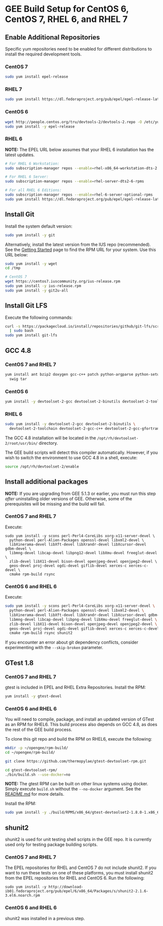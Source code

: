 # GEE Build Setup for CentOS 6, CentOS 7, RHEL 6, and RHEL 7

## Enable Additional Repositories

Specific yum repositories need to be enabled for different distributions to
install the required development tools.

### CentOS 7

```bash
sudo yum install epel-release
```

### RHEL 7

```bash
sudo yum install https://dl.fedoraproject.org/pub/epel/epel-release-latest-7.noarch.rpm
```

### CentOS 6

```bash
wget http://people.centos.org/tru/devtools-2/devtools-2.repo -O /etc/yum.repos.d/devtools-2.repo
sudo yum install -y epel-release
```

### RHEL 6

__NOTE:__ The EPEL URL below assumes that your RHEL 6 installation has
the latest updates.

```bash
# For RHEL 6 Workstation:
sudo subscription-manager repos --enable=rhel-x86_64-workstation-dts-2

# For RHEL 6 Server:
sudo subscription-manager repos --enable=rhel-server-dts2-6-rpms

# For all RHEL 6 Editions:
sudo subscription-manager repos --enable=rhel-6-server-optional-rpms
sudo yum install https://dl.fedoraproject.org/pub/epel/epel-release-latest-6.noarch.rpm
```

## Install Git

Install the system default version:

```bash
sudo yum install -y git
```

Alternatively, install the latest version from the IUS repo (recommended).
See the [Getting Started](https://ius.io/GettingStarted/) page to find the RPM
URL for your system. Use this URL below:

```bash
sudo yum install -y wget
cd /tmp

# CentOS 7
wget https://centos7.iuscommunity.org/ius-release.rpm
sudo yum install -y ius-release.rpm
sudo yum install -y git2u-all
```

## Install Git LFS

Execute the following commands:

```bash
curl -s https://packagecloud.io/install/repositories/github/git-lfs/script.rpm.sh \
  | sudo bash
sudo yum install git-lfs
```

## GCC 4.8

### CentOS 7 and RHEL 7

```bash
yum install ant bzip2 doxygen gcc-c++ patch python-argparse python-setuptools \
  swig tar
```

### CentOS 6

```bash
yum install -y devtoolset-2-gcc devtoolset-2-binutils devtoolset-2-toolchain devtoolset-2-gcc-gfortran
```

### RHEL 6

```bash
sudo yum install -y devtoolset-2-gcc devtoolset-2-binutils \
  devtoolset-2-toolchain devtoolset-2-gcc-c++ devtoolset-2-gcc-gfortran
```

The GCC 4.8 installation will be located in the `/opt/rh/devtoolset-2/root/usr/bin/` directory.

The GEE build scripts will detect this compiler automatically. However, if you
wish to switch the environment to use GCC 4.8 in a shell, execute:

```bash
source /opt/rh/devtoolset-2/enable
```

## Install additional packages

__NOTE:__ If you are upgrading from GEE 5.1.3 or earlier, you must run this step
_after_ uninstalling older versions of GEE. Otherwise, some of the
prerequisites will be missing and the build will fail.

### CentOS 7 and RHEL 7
Execute: 
```
sudo yum install -y scons perl-Perl4-CoreLibs xorg-x11-server-devel \
  python-devel perl-Alien-Packages openssl-devel libxml2-devel \
  libXinerama-devel libXft-devel libXrandr-devel libXcursor-devel gdbm-devel \
  libmng-devel libcap-devel libpng12-devel libXmu-devel freeglut-devel \
  zlib-devel libX11-devel bison-devel openjpeg-devel openjpeg2-devel \
  geos-devel proj-devel ogdi-devel giflib-devel xerces-c xerces-c-devel \
  cmake rpm-build rsync
```

### CentOS 6 and RHEL 6
Execute:

```bash
sudo yum install -y scons perl-Perl4-CoreLibs xorg-x11-server-devel \
  python-devel perl-Alien-Packages openssl-devel libxml2-devel \
  libXinerama-devel libXft-devel libXrandr-devel libXcursor-devel gdbm-devel \
  libmng-devel libcap-devel libpng-devel libXmu-devel freeglut-devel \
  zlib-devel libX11-devel bison-devel openjpeg-devel openjpeg2-devel \
  geos-devel proj-devel ogdi-devel giflib-devel xerces-c xerces-c-devel \
  cmake rpm-build rsync shunit2
```

If you encounter an error about git dependency conflicts, consider 
experimenting with the `--skip-broken` parameter.

## GTest 1.8

### CentOS 7 and RHEL 7

gtest is included in EPEL and RHEL Extra Repositories. Install the RPM:

```bash
yum install -y gtest-devel
```

### CentOS 6 and RHEL 6

You will need to compile, package, and install an updated version of GTest as an
RPM for RHEL6. This build process also depends on GCC 4.8, as does
the rest of the GEE build process.

To clone this git repo and build the RPM on RHEL6, execute the following:

```bash
mkdir -p ~/opengee/rpm-build/
cd ~/opengee/rpm-build/

git clone https://github.com/thermopylae/gtest-devtoolset-rpm.git

cd gtest-devtoolset-rpm/
./bin/build.sh --use-docker=no
```

__NOTE:__ The gtest RPM can be built on other linux systems using docker. Simply
execute `build.sh` without the `--no-docker` argument. See the [README.md](https://github.com/thermopylae/gtest-devtoolset-rpm) for more details.

Install the RPM:

```bash
sudo yum install -y ./build/RPMS/x86_64/gtest-devtoolset2-1.8.0-1.x86_64.rpm
```
## shunit2

shunit2 is used for unit testing shell scripts in the GEE repo.
It is currently used only for testing package building scripts.

### CentOS 7 and RHEL 7
The EPEL repositories for RHEL and CentOS 7 do not include shunit2.
If you want to run these tests on one of these platforms, you must install
shunit2 from the EPEL repositories for RHEL and CentOS 6.
Run the following:
```
sudo yum install -y http://download-ib01.fedoraproject.org/pub/epel/6/x86_64/Packages/s/shunit2-2.1.6-3.el6.noarch.rpm
```

### CentOS 6 and RHEL 6
shunit2 was installed in a previous step.
